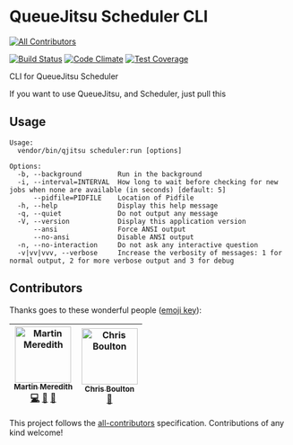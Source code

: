 # QueueJitsu Scheduler CLI
[![All Contributors](https://img.shields.io/badge/all_contributors-2-orange.svg?style=flat-square)](#contributors)

[![Build Status](https://travis-ci.org/Mezzle/queuejitsu-scheduler-cli.svg?branch=master)](https://travis-ci.org/Mezzle/queuejitsu-scheduler-cli)
[![Code Climate](https://codeclimate.com/github/Mezzle/queuejitsu-scheduler-cli/badges/gpa.svg)](https://codeclimate.com/github/Mezzle/queuejitsu-scheduler-cli)
[![Test Coverage](https://codeclimate.com/github/Mezzle/queuejitsu-scheduler-cli/badges/coverage.svg)](https://codeclimate.com/github/Mezzle/queuejitsu-scheduler-cli/coverage)

CLI for QueueJitsu Scheduler

If you want to use QueueJitsu, and Scheduler, just pull this

## Usage

```                                                                                                                   dev/queuejitsu-scheduler-cli (master ⚡) J00349-notebook-MartinM
Usage:
  vendor/bin/qjitsu scheduler:run [options]

Options:
  -b, --background         Run in the background
  -i, --interval=INTERVAL  How long to wait before checking for new jobs when none are available (in seconds) [default: 5]
      --pidfile=PIDFILE    Location of Pidfile
  -h, --help               Display this help message
  -q, --quiet              Do not output any message
  -V, --version            Display this application version
      --ansi               Force ANSI output
      --no-ansi            Disable ANSI output
  -n, --no-interaction     Do not ask any interactive question
  -v|vv|vvv, --verbose     Increase the verbosity of messages: 1 for normal output, 2 for more verbose output and 3 for debug
```

## Contributors

Thanks goes to these wonderful people ([emoji key](https://github.com/all-contributors/all-contributors#emoji-key)):

<!-- ALL-CONTRIBUTORS-LIST:START - Do not remove or modify this section -->
<!-- prettier-ignore -->
| [<img src="https://avatars3.githubusercontent.com/u/570639?v=4" width="100px;" alt="Martin Meredith"/><br /><sub><b>Martin Meredith</b></sub>](https://www.sourceguru.net)<br />[💻](https://github.com/Mezzle/queuejitsu-scheduler-cli/commits?author=mezzle "Code") [🤔](#ideas-mezzle "Ideas, Planning, & Feedback") [📖](https://github.com/Mezzle/queuejitsu-scheduler-cli/commits?author=mezzle "Documentation") | [<img src="https://avatars3.githubusercontent.com/u/98472?v=4" width="100px;" alt="Chris Boulton"/><br /><sub><b>Chris Boulton</b></sub>](http://www.chrisboulton.com/)<br />[🤔](#ideas-chrisboulton "Ideas, Planning, & Feedback") |
| :---: | :---: |
<!-- ALL-CONTRIBUTORS-LIST:END -->

This project follows the [all-contributors](https://github.com/all-contributors/all-contributors) specification. Contributions of any kind welcome!